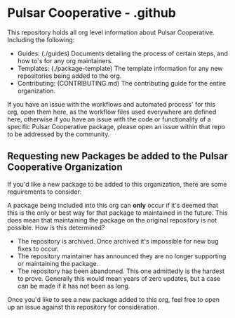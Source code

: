 # Pulsar Cooperative - .github

This repository holds all org level information about Pulsar Cooperative.
Including the following:

  * Guides: (./guides) Documents detailing the process of certain steps, and how to's for any org maintainers.
  * Templates: (./package-template) The template information for any new repositories being added to the org.
  * Contributing: (CONTRIBUTING.md) The contributing guide for the entire organization.

If you have an issue with the workflows and automated process' for this org, open them here, as the workflow files used everywhere are defined here, otherwise if you have an issue with the code or functionality of a specific Pulsar Cooperative package, please open an issue within that repo to be addressed by the community.

## Requesting new Packages be added to the Pulsar Cooperative Organization

If you'd like a new package to be added to this organization, there are some requirements to consider:

A package being included into this org can **only** occur if it's deemed that this is the only or best way for that package to maintained in the future. This does mean that maintaining the package on the original repository is not possible. How is this determined?

* The repository is archived. Once archived it's impossible for new bug fixes to occur.
* The repository maintainer has announced they are no longer supporting or maintaining the package.
* The repository has been abandoned. This one admittedly is the hardest to prove. Generally this would mean years of zero updates, but a case can be made if it has not been as long.

Once you'd like to see a new package added to this org, feel free to open up an issue against this repository for consideration.
